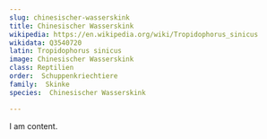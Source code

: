 ```yaml
---
slug: chinesischer-wasserskink
title: Chinesischer Wasserskink
wikipedia: https://en.wikipedia.org/wiki/Tropidophorus_sinicus
wikidata: Q3540720
latin: Tropidophorus sinicus
image: Chinesischer Wasserskink
class: Reptilien
order:  Schuppenkriechtiere
family:  Skinke
species:  Chinesischer Wasserskink

---
```


I am content.
